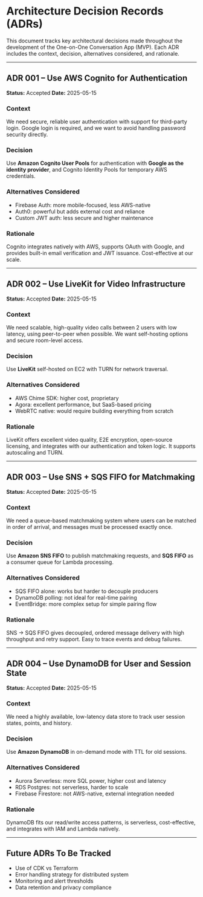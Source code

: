 # Architecture Decision Records (ADRs)

This document tracks key architectural decisions made throughout the development of the One-on-One Conversation App (MVP). Each ADR includes the context, decision, alternatives considered, and rationale.

---

## ADR 001 – Use AWS Cognito for Authentication

**Status:** Accepted
**Date:** 2025-05-15

### Context

We need secure, reliable user authentication with support for third-party login. Google login is required, and we want to avoid handling password security directly.

### Decision

Use **Amazon Cognito User Pools** for authentication with **Google as the identity provider**, and Cognito Identity Pools for temporary AWS credentials.

### Alternatives Considered

* Firebase Auth: more mobile-focused, less AWS-native
* Auth0: powerful but adds external cost and reliance
* Custom JWT auth: less secure and higher maintenance

### Rationale

Cognito integrates natively with AWS, supports OAuth with Google, and provides built-in email verification and JWT issuance. Cost-effective at our scale.

---

## ADR 002 – Use LiveKit for Video Infrastructure

**Status:** Accepted
**Date:** 2025-05-15

### Context

We need scalable, high-quality video calls between 2 users with low latency, using peer-to-peer when possible. We want self-hosting options and secure room-level access.

### Decision

Use **LiveKit** self-hosted on EC2 with TURN for network traversal.

### Alternatives Considered

* AWS Chime SDK: higher cost, proprietary
* Agora: excellent performance, but SaaS-based pricing
* WebRTC native: would require building everything from scratch

### Rationale

LiveKit offers excellent video quality, E2E encryption, open-source licensing, and integrates with our authentication and token logic. It supports autoscaling and TURN.

---

## ADR 003 – Use SNS + SQS FIFO for Matchmaking

**Status:** Accepted
**Date:** 2025-05-15

### Context

We need a queue-based matchmaking system where users can be matched in order of arrival, and messages must be processed exactly once.

### Decision

Use **Amazon SNS FIFO** to publish matchmaking requests, and **SQS FIFO** as a consumer queue for Lambda processing.

### Alternatives Considered

* SQS FIFO alone: works but harder to decouple producers
* DynamoDB polling: not ideal for real-time pairing
* EventBridge: more complex setup for simple pairing flow

### Rationale

SNS → SQS FIFO gives decoupled, ordered message delivery with high throughput and retry support. Easy to trace events and debug failures.

---

## ADR 004 – Use DynamoDB for User and Session State

**Status:** Accepted
**Date:** 2025-05-15

### Context

We need a highly available, low-latency data store to track user session states, points, and history.

### Decision

Use **Amazon DynamoDB** in on-demand mode with TTL for old sessions.

### Alternatives Considered

* Aurora Serverless: more SQL power, higher cost and latency
* RDS Postgres: not serverless, harder to scale
* Firebase Firestore: not AWS-native, external integration needed

### Rationale

DynamoDB fits our read/write access patterns, is serverless, cost-effective, and integrates with IAM and Lambda natively.

---

## Future ADRs To Be Tracked

* Use of CDK vs Terraform
* Error handling strategy for distributed system
* Monitoring and alert thresholds
* Data retention and privacy compliance

